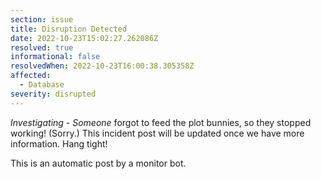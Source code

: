 ```yaml
---
section: issue
title: Disruption Detected
date: 2022-10-23T15:02:27.262086Z
resolved: true
informational: false
resolvedWhen: 2022-10-23T16:00:38.305358Z
affected:
  - Database
severity: disrupted
---
```

*Investigating* - _Someone_ forgot to feed the plot bunnies, so they stopped working! (Sorry.) This incident post will be updated once we have more information. Hang tight!

This is an automatic post by a monitor bot.
        